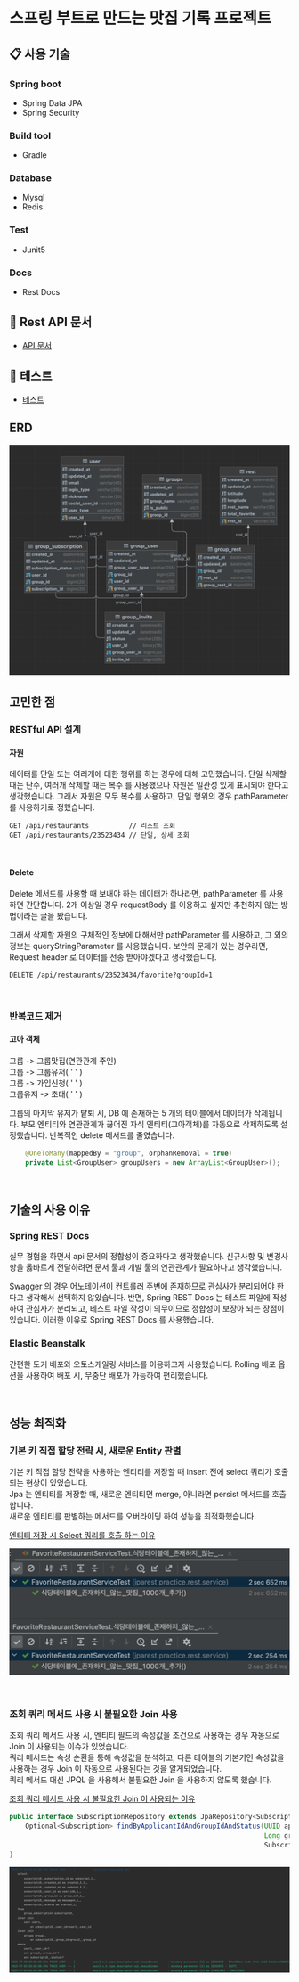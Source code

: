 # 스프링 부트로 만드는 맛집 기록 프로젝트

## :clipboard: 사용 기술

### Spring boot
* Spring Data JPA
* Spring Security

### Build tool
* Gradle

### Database
* Mysql
* Redis

### Test
* Junit5

### Docs
* Rest Docs

## :link: Rest API 문서
* [API 문서](https://jpa-rest-git-develop-kws60000.vercel.app/)

## :link: 테스트
* [테스트](https://github.com/vvs-kim/jpa_rest/tree/develop/src/test/java/jparest/practice)

## ERD
![](./src/main/resources/static/image/erd.png)

## 고민한 점
### RESTful API 설계

#### 자원
데이터를 단일 또는 여러개에 대한 행위를 하는 경우에 대해 고민했습니다. 단일 삭제할 때는 단수, 여러개 삭제할 때는 복수 를 사용했으나 자원은 일관성 있게 표시되야 한다고 생각했습니다.
그래서 자원은 모두 복수를 사용하고, 단일 행위의 경우 pathParameter 를 사용하기로 정했습니다.
```shell
GET /api/restaurants          // 리스트 조회
GET /api/restaurants/23523434 // 단일, 상세 조회
```

<br />

#### Delete
Delete 메서드를 사용할 때 보내야 하는 데이터가 하나라면, pathParameter 를 사용하면 간단합니다.
2개 이상일 경우 requestBody 를 이용하고 싶지만 추천하지 않는 방법이라는 글을 봤습니다.

그래서 삭제할 자원의 구체적인 정보에 대해서만 pathParameter 를 사용하고, 그 외의 정보는 queryStringParameter 를 사용했습니다.
보안의 문제가 있는 경우라면, Request header 로 데이터를 전송 받아야겠다고 생각했습니다.
```shell
DELETE /api/restaurants/23523434/favorite?groupId=1
```

<br />

### 반복코드 제거
#### 고아 객체

그룹 -> 그룹맛집(연관관계 주인)<br/>
그룹 -> 그룹유저( ' ' )<br/>
그룹 -> 가입신청( ' ' )<br/>
그룹유저 -> 초대( ' ' )

그룹의 마지막 유저가 탙퇴 시, DB 에 존재하는 5 개의 테이블에서 데이터가 삭제됩니다.
부모 엔티티와 연관관계가 끊어진 자식 엔티티(고아객체)를 자동으로 삭제하도록 설정했습니다.
반복적인 delete 메서드를 줄였습니다.
```java
    @OneToMany(mappedBy = "group", orphanRemoval = true)
    private List<GroupUser> groupUsers = new ArrayList<GroupUser>();
```

<br />

## 기술의 사용 이유

### Spring REST Docs
실무 경험을 하면서 api 문서의 정합성이 중요하다고 생각했습니다.
신규사항 및 변경사항을 옳바르게 전달하려면 문서 툴과 개발 툴의 연관관계가 필요하다고 생각했습니다.

Swagger 의 경우 어노테이션이 컨트롤러 주변에 존재하므로 관심사가 분리되어야 한다고 생각해서 선택하지 않았습니다.
반면, Spring REST Docs 는 테스트 파일에 작성하여 관심사가 분리되고, 테스트 파일 작성이 의무이므로 정합성이 보장아 되는 장점이 있습니다.
이러한 이유로 Spring REST Docs 를 사용했습니다.

### Elastic Beanstalk
간편한 도커 배포와 오토스케일링 서비스를 이용하고자 사용했습니다.
Rolling 배포 옵션을 사용하여 배포 시, 무중단 배포가 가능하여 편리했습니다.

<br />

## 성능 최적화

### 기본 키 직접 할당 전략 시, 새로운 Entity 판별
기본 키 직접 할당 전략을 사용하는 엔티티를 저장할 때 insert 전에 select 쿼리가 호출되는 현상이 있었습니다. <br />
Jpa 는 엔티티를 저장할 때, 새로운 엔티티면 merge, 아니라면 persist 메서드를 호출합니다. <br />
새로운 엔티티를 판별하는 메서드를 오버라이딩 하여 성능을 최적화했습니다.

[엔티티 저장 시 Select 쿼리를 호출 하는 이유](https://velog.io/@kws60000/jpa-insert-before-select)

![](./src/main/resources/static/image/new-entity.png)

<br />

### 조회 쿼리 메서드 사용 시 불필요한 Join 사용
조회 쿼리 메서드 사용 시, 엔티티 필드의 속성값을 조건으로 사용하는 경우 자동으로 Join 이 사용되는 이슈가 있었습니다. <br />
쿼리 메서드는 속성 순환을 통해 속성값을 분석하고, 다른 테이블의 기본키인 속성값을 사용하는 경우 Join 이 자동으로 사용된다는 것을 알게되었습니다. <br />
쿼리 메서드 대신 JPQL 을 사용해서 불필요한 Join 을 사용하지 않도록 했습니다.

[조회 쿼리 메서드 사용 시 불필요한 Join 이 사용되는 이유](https://velog.io/@kws60000/select-query-method-join)

```java
public interface SubscriptionRepository extends JpaRepository<Subscription, Long> {
    Optional<Subscription> findByApplicantIdAndGroupIdAndStatus(UUID applicantId,
                                                                Long groupId,
                                                                SubscriptionStatus status);
}
```
![](./src/main/resources/static/image/select-query-method-join.png)


